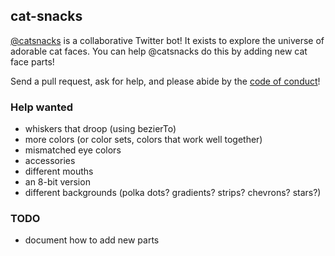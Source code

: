 ## cat-snacks

[@catsnacks](https://twitter.com/catsnacks) is a collaborative Twitter bot! It
exists to explore the universe of adorable cat faces. You can help @catsnacks
do this by adding new cat face parts!

Send a pull request, ask for help, and please abide by the
[code of conduct](CODE_OF_CONDUCT.md)!

### Help wanted

- whiskers that droop (using bezierTo)
- more colors (or color sets, colors that work well together)
- mismatched eye colors
- accessories
- different mouths
- an 8-bit version
- different backgrounds (polka dots? gradients? strips? chevrons? stars?)

### TODO

- document how to add new parts
